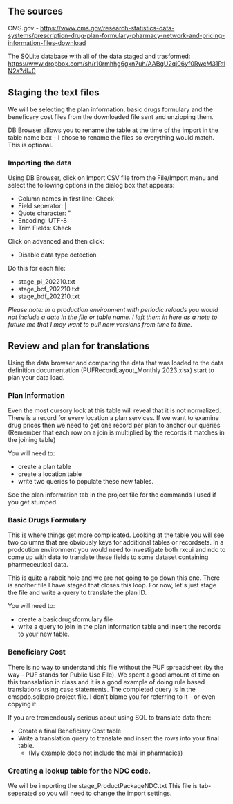 ## The sources

CMS.gov - https://www.cms.gov/research-statistics-data-systems/prescription-drug-plan-formulary-pharmacy-network-and-pricing-information-files-download

The SQLite database with all of the data staged and trasformed: https://www.dropbox.com/sh/r10rmhhg6gxn7uh/AABgU2qi06yf0RwcM31RtlN2a?dl=0

## Staging the text files

We will be selecting the plan information, basic drugs formulary and the beneficary cost files from the downloaded file sent and unzipping them. 

DB Browser allows you to rename the table at the time of the import in the table name box - I chose to rename the files so everything would match. This is optional. 

### Importing the data

Using DB Browser, click on Import CSV file from the File/Import menu and select the following options in the dialog box that appears:
- Column names in first line: Check
- Field seperator: |
- Quote character: "
- Encoding: UTF-8
- Trim FIelds: Check

Click on advanced and then click:
- Disable data type detection

Do this for each file:
- stage_pi_202210.txt
- stage_bcf_202210.txt
- stage_bdf_202210.txt

_Please note: in a production environment with periodic reloads you would not include a date in the file or table name. I left them in here as a note to future me that I may want to pull new versions from time to time._

## Review and plan for translations

Using the data browser and comparing the data that was loaded to the data definition documentation (PUFRecordLayout_Monthly 2023.xlsx) start to plan your data load. 

### Plan Information

Even the most cursory look at this table will reveal that it is not normalized. There is a record for every location a plan services. If we want to examine drug prices then we need to get one record per plan to anchor our queries (Remember that each row on a join is multiplied by the records it matches in the joining table)

You will need to:
- create a plan table
- create a location table 
- write two queries to populate these new tables. 

See the plan information tab in the project file for the commands I used if you get stumped.

### Basic Drugs Formulary

This is where things get more complicated. Looking at the table you will see two columns that are obviously keys for additional tables or recordsets. In a prodcution environment you would need to investigate both rxcui and ndc to come up with data to translate these fields to some dataset containing pharmeceutical data. 

This is quite a rabbit hole and we are not going to go down this one. There is another file I have staged that closes this loop. For now, let's just stage the file and write a query to translate the plan ID.

You will need to:
- create a basicdrugsformulary file
- write a query to join in the plan information table and insert the records to your new table. 

### Beneficiary Cost

There is no way to understand this file without the PUF spreadsheet (by the way - PUF stands for Public Use File). We spent a good amount of time on this transalation in class and it is a good example of doing rule based translations using case statements. The completed query is in the cmspdp.sqlbpro project file. I don't blame you for referring to it - or even copying it. 

If you are tremendously serious about using SQL to translate data then:
- Create a final Beneficiary Cost table
- Write a translation query to translate and insert the rows into your final table. 
	- (My example does not include the mail in pharmacies)

### Creating a lookup table for the NDC code.

We will be importing the stage_ProductPackageNDC.txt This file is tab-seperated so you will need to change the import settings. 


